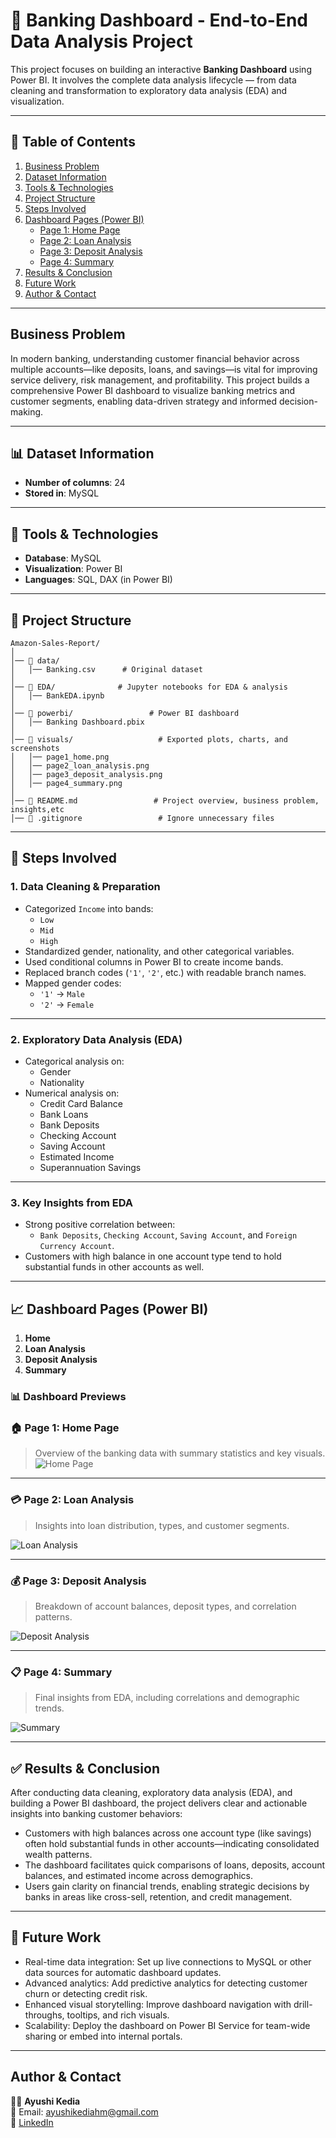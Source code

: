 # 🏦 Banking Dashboard - End-to-End Data Analysis Project

This project focuses on building an interactive **Banking Dashboard** using Power BI. It involves the complete data analysis lifecycle — from data cleaning and transformation to exploratory data analysis (EDA) and visualization.

---

## 📑 Table of Contents  

1. [Business Problem](#business-problem)  
2. [Dataset Information](#dataset-information)  
3. [Tools & Technologies](#tools--technologies)  
4. [Project Structure](#project-structure)  
5. [Steps Involved](#steps-involved)  
6. [Dashboard Pages (Power BI)](#dashboard-pages-power-bi)  
   - [Page 1: Home Page](#page-1-home-page)  
   - [Page 2: Loan Analysis](#page-2-loan-analysis)  
   - [Page 3: Deposit Analysis](#page-3-deposit-analysis)  
   - [Page 4: Summary](#page-4-summary)  
7. [Results & Conclusion](#results--conclusion)  
8. [Future Work](#future-work)  
9. [Author & Contact](#author--contact)  

---

## Business Problem 

In modern banking, understanding customer financial behavior across multiple accounts—like deposits, loans, and savings—is vital for improving service delivery, risk management, and profitability. This project builds a comprehensive Power BI dashboard to visualize banking metrics and customer segments, enabling data-driven strategy and informed decision-making.

---

## 📊 Dataset Information

- **Number of columns**: 24
- **Stored in**: MySQL

---

## 🚀 Tools & Technologies

- **Database**: MySQL
- **Visualization**: Power BI
- **Languages**: SQL, DAX (in Power BI)

---

## 📁 Project Structure  

```
Amazon-Sales-Report/
│
│── 📂 data/                         
│   │── Banking.csv      # Original dataset
│
│── 📂 EDA/              # Jupyter notebooks for EDA & analysis
│   │── BankEDA.ipynb
│
│── 📂 powerbi/                 # Power BI dashboard
│   │── Banking Dashboard.pbix
│
│── 📂 visuals/                   # Exported plots, charts, and screenshots
│   │── page1_home.png
│   │── page2_loan_analysis.png
│   │── page3_deposit_analysis.png
│   │── page4_summary.png
│
│── 📄 README.md                 # Project overview, business problem, insights,etc
│── 📄 .gitignore                 # Ignore unnecessary files

```
---

## 🔧 Steps Involved

### 1. Data Cleaning & Preparation

- Categorized `Income` into bands:
  - `Low`
  - `Mid`
  - `High`
- Standardized gender, nationality, and other categorical variables.
- Used conditional columns in Power BI to create income bands.
- Replaced branch codes (`'1'`, `'2'`, etc.) with readable branch names.
- Mapped gender codes:
  - `'1'` → `Male`
  - `'2'` → `Female`

---

### 2. Exploratory Data Analysis (EDA)

- Categorical analysis on:
  - Gender
  - Nationality
- Numerical analysis on:
  - Credit Card Balance
  - Bank Loans
  - Bank Deposits
  - Checking Account
  - Saving Account
  - Estimated Income
  - Superannuation Savings

---

### 3. Key Insights from EDA

- Strong positive correlation between:
  - `Bank Deposits`, `Checking Account`, `Saving Account`, and `Foreign Currency Account`.
- Customers with high balance in one account type tend to hold substantial funds in other accounts as well.

---

## 📈 Dashboard Pages (Power BI)

1. **Home**
2. **Loan Analysis**
3. **Deposit Analysis**
4. **Summary**

### 📊 Dashboard Previews

### 🏠 Page 1: Home Page
> Overview of the banking data with summary statistics and key visuals.  
![Home Page](https://raw.githubusercontent.com/Ayu0209/Banking-Dashboard-Data-Analytics/main/POWER_BI/page1_home.png)

---

### 💳 Page 2: Loan Analysis  
> Insights into loan distribution, types, and customer segments.  

![Loan Analysis](https://raw.githubusercontent.com/Ayu0209/Banking-Dashboard-Data-Analytics/main/POWER_BI/page2_loan_analysis.png)

---

### 💰 Page 3: Deposit Analysis  
> Breakdown of account balances, deposit types, and correlation patterns.  

![Deposit Analysis](https://raw.githubusercontent.com/Ayu0209/Banking-Dashboard-Data-Analytics/main/POWER_BI/page3_deposit_analysis.png)

---

### 📋 Page 4: Summary  
> Final insights from EDA, including correlations and demographic trends.  

![Summary](https://raw.githubusercontent.com/Ayu0209/Banking-Dashboard-Data-Analytics/main/POWER_BI/page4_summary.png)

---

## ✅ Results & Conclusion
After conducting data cleaning, exploratory data analysis (EDA), and building a Power BI dashboard, the project delivers clear and actionable insights into banking customer behaviors:
- Customers with high balances across one account type (like savings) often hold substantial funds in other accounts—indicating consolidated wealth patterns.
- The dashboard facilitates quick comparisons of loans, deposits, account balances, and estimated income across demographics.
- Users gain clarity on financial trends, enabling strategic decisions by banks in areas like cross-sell, retention, and credit management.

---

## 🔮 Future Work  

- Real-time data integration: Set up live connections to MySQL or other data sources for automatic dashboard updates.
- Advanced analytics: Add predictive analytics for detecting customer churn or detecting credit risk.
- Enhanced visual storytelling: Improve dashboard navigation with drill-throughs, tooltips, and rich visuals.
- Scalability: Deploy the dashboard on Power BI Service for team-wide sharing or embed into internal portals.
  
---

## Author & Contact  
👩‍💻 **Ayushi Kedia**    
📧 Email: ayushikediahm@gmail.com    
🔗 [LinkedIn](https://www.linkedin.com/in/ayushi-kedia-81bb7520b/)  
